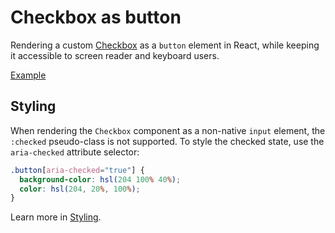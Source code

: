 # Checkbox as button

<p data-description>
  Rendering a custom <a href="/components/checkbox">Checkbox</a> as a <code>button</code> element in React, while keeping it accessible to screen reader and keyboard users.
</p>

<a href="./index.tsx" data-playground>Example</a>

## Styling

When rendering the `Checkbox` component as a non-native `input` element, the `:checked` pseudo-class is not supported. To style the checked state, use the `aria-checked` attribute selector:

```css
.button[aria-checked="true"] {
  background-color: hsl(204 100% 40%);
  color: hsl(204, 20%, 100%);
}
```

Learn more in [Styling](/guide/styling).
